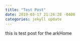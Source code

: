 ```yaml
---
title: "Test Post"
date: 2019-03-17 21:24:28 -0400
categories: jekyll update
---
```


this is test post for the arkHome



[jekyll-docs]: https://jekyllrb.com/docs/home
[jekyll-gh]:   https://github.com/jekyll/jekyll
[jekyll-talk]: https://talk.jekyllrb.com/
